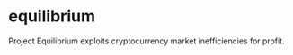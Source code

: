 equilibrium
===========

Project Equilibrium exploits cryptocurrency market inefficiencies for profit.
